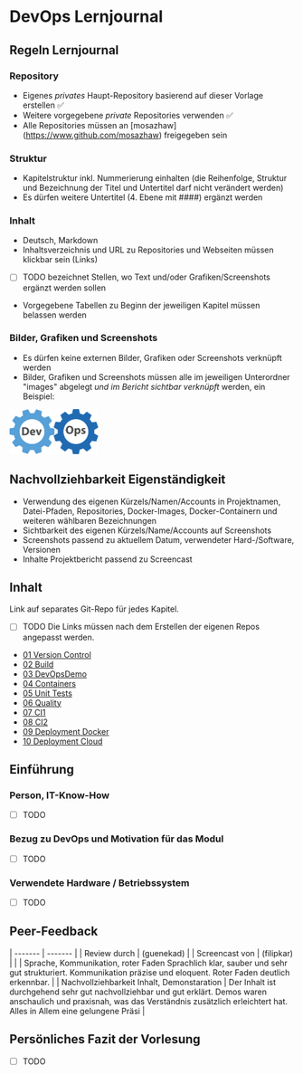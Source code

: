 # DevOps Lernjournal

## Regeln Lernjournal

### Repository
* Eigenes *privates* Haupt-Repository basierend auf dieser Vorlage erstellen ✅
* Weitere vorgegebene *private* Repositories verwenden ✅
* Alle Repositories müssen an [mosazhaw] (https://www.github.com/mosazhaw) freigegeben sein 

### Struktur
* Kapitelstruktur inkl. Nummerierung einhalten (die Reihenfolge, Struktur und Bezeichnung der Titel und Untertitel darf nicht verändert werden)
* Es dürfen weitere Untertitel (4. Ebene mit ####) ergänzt werden

### Inhalt
* Deutsch, Markdown
* Inhaltsverzeichnis und URL zu Repositories und Webseiten müssen klickbar sein (Links)
* [ ] TODO bezeichnet Stellen, wo Text und/oder Grafiken/Screenshots ergänzt werden sollen
* Vorgegebene Tabellen zu Beginn der jeweiligen Kapitel müssen belassen werden

### Bilder, Grafiken und Screenshots
* Es dürfen keine externen Bilder, Grafiken oder Screenshots verknüpft werden
* Bilder, Grafiken und Screenshots müssen alle im jeweiligen Unterordner "images" abgelegt *und im Bericht sichtbar verknüpft* werden, ein Beispiel:

<img src="images/devops.png" alt="DevOpsLogo" width="157" height="80">

## Nachvollziehbarkeit Eigenständigkeit

* Verwendung des eigenen Kürzels/Namen/Accounts in Projektnamen, Datei-Pfaden, Repositories, Docker-Images, Docker-Containern und weiteren wählbaren Bezeichnungen
* Sichtbarkeit des eigenen Kürzels/Name/Accounts auf Screenshots
* Screenshots passend zu aktuellem Datum, verwendeter Hard-/Software, Versionen
* Inhalte Projektbericht passend zu Screencast

## Inhalt

Link auf separates Git-Repo für jedes Kapitel. 
* [ ] TODO Die Links müssen nach dem Erstellen der eigenen Repos angepasst werden.

- [01 Version Control](https://github.com/devopszhaw/DevOps-01-Version-Control)
- [02 Build](https://github.com/devopszhaw/DevOps-02-Build)
- [03 DevOpsDemo](https://github.com/devopszhaw/DevOps-03-DevOpsDemo)
- [04 Containers](https://github.com/devopszhaw/DevOps-04-Containers)
- [05 Unit Tests](https://github.com/devopszhaw/DevOps-05-Unit-Tests)
- [06 Quality](https://github.com/devopszhaw/DevOps-06-Quality)
- [07 CI1](https://github.com/devopszhaw/DevOps-07-CI1)
- [08 CI2](https://github.com/devopszhaw/DevOps-08-CI2)
- [09 Deployment Docker](https://github.com/devopszhaw/DevOps-09-Deployment-Docker)
- [10 Deployment Cloud](https://github.com/devopszhaw/DevOps-10-Deployment-Cloud)

## Einführung

### Person, IT-Know-How

- [ ] TODO

### Bezug zu DevOps und Motivation für das Modul

- [ ] TODO

### Verwendete Hardware / Betriebssystem

- [ ] TODO

## Peer-Feedback

| ------- | ------- |
| Review durch | (guenekad) |
| Screencast von | (filipkar) |
|  | Sprache, Kommunikation, roter Faden Sprachlich klar, sauber und sehr gut strukturiert. Kommunikation präzise und eloquent. Roter Faden deutlich erkennbar. |
| Nachvollziehbarkeit Inhalt, Demonstaration | Der Inhalt ist durchgehend sehr gut nachvollziehbar und gut erklärt. Demos waren anschaulich und praxisnah, was das Verständnis zusätzlich erleichtert hat. Alles in Allem eine gelungene Präsi |

## Persönliches Fazit der Vorlesung

- [ ] TODO

